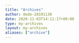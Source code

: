 ```yaml
---
title: "Archives"
author: dede-20191130
date: 2020-11-03T14:11:17+09:00
type: my-archives
layout: my-archives
aliases: ["archive"]
---
```


